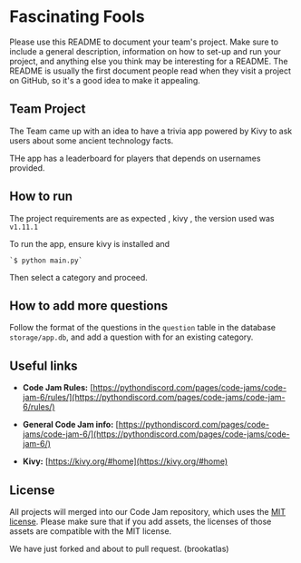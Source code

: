 # Fascinating Fools

Please use this README to document your team's project. Make sure to include a general description, information on how to set-up and run your project, and anything else you think may be interesting for a README. The README is usually the first document people read when they visit a project on GitHub, so it's a good idea to make it appealing.

## Team Project

The Team came up with an idea to have a trivia app powered by Kivy to ask users about some ancient technology facts.

THe app has a leaderboard for players that depends on usernames provided.

## How to run

The project requirements are as expected , kivy , the version used was `v1.11.1`

To run the app, ensure kivy is installed and 

    `$ python main.py`

Then select a category and proceed.

## How to add more questions

Follow the format of the questions in the `question` table in the database `storage/app.db`, and add a question with for an existing category.

## Useful links

- **Code Jam Rules:** [https://pythondiscord.com/pages/code-jams/code-jam-6/rules/](https://pythondiscord.com/pages/code-jams/code-jam-6/rules/)

- **General Code Jam info:** [https://pythondiscord.com/pages/code-jams/code-jam-6/](https://pythondiscord.com/pages/code-jams/code-jam-6/)

- **Kivy:** [https://kivy.org/#home](https://kivy.org/#home)

## License

All projects will merged into our Code Jam repository, which uses the [MIT license](../LICENSE). Please make sure that if you add assets, the licenses of those assets are compatible with the MIT license.

We have just forked and about to pull request. (brookatlas)
